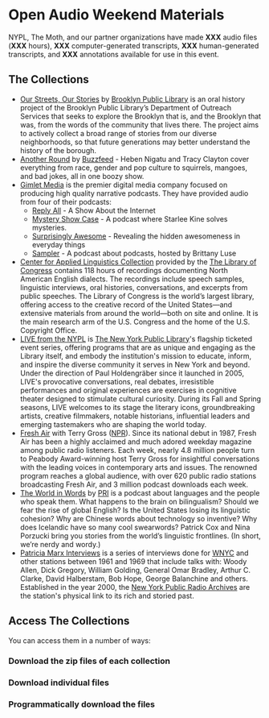 # Open Audio Weekend Materials

NYPL, The Moth, and our partner organizations have made **XXX** audio files (**XXX** hours), **XXX** computer-generated transcripts, **XXX** human-generated transcripts, and **XXX** annotations available for use in this event.

## The Collections

  * [Our Streets, Our Stories](http://www.bklynlibrary.org/seniors/our-streets-our-stories-o) by [Brooklyn Public Library](https://www.bklynlibrary.org/) is an oral history project of the Brooklyn Public Library’s Department of Outreach Services that seeks to explore the Brooklyn that is, and the Brooklyn that was, from the words of the community that lives there. The project aims to actively collect a broad range of stories from our diverse neighborhoods, so that future generations may better understand the history of the borough.
  * [Another Round](https://www.buzzfeed.com/anotherround) by [Buzzfeed](https://www.buzzfeed.com/) - Heben Nigatu and Tracy Clayton cover everything from race, gender and pop culture to squirrels, mangoes, and bad jokes, all in one boozy show.
  * [Gimlet Media](https://gimletmedia.com/) is the premier digital media company focused on producing high quality narrative podcasts. They have provided audio from four of their podcasts:
    * [Reply All](https://gimletmedia.com/show/reply-all/) - A Show About the Internet
    * [Mystery Show Case](https://gimletmedia.com/show/mystery-show/) - A podcast where Starlee Kine solves mysteries.
    * [Surprisingly Awesome](https://gimletmedia.com/show/surprisingly-awesome/) - Revealing the hidden awesomeness in everyday things
    * [Sampler](https://gimletmedia.com/show/sampler/) - A podcast about podcasts, hosted by Brittany Luse
  * [Center for Applied Linguistics Collection](https://www.loc.gov/collections/american-english-dialect-recordings-from-the-center-for-applied-linguistics/about-this-collection/) provided by the [The Library of Congress](https://loc.gov) contains 118 hours of recordings documenting North American English dialects. The recordings include speech samples, linguistic interviews, oral histories, conversations, and excerpts from public speeches. The Library of Congress is the world’s largest library, offering access to the creative record of the United States—and extensive materials from around the world—both on site and online. It is the main research arm of the U.S. Congress and the home of the U.S. Copyright Office.
  * [LIVE from the NYPL](http://www.nypl.org/events/live-nypl) is [The New York Public Library](http://www.nypl.org/)'s flagship ticketed event series, offering programs that are as unique and engaging as the Library itself, and embody the institution's mission to educate, inform, and inspire the diverse community it serves in New York and beyond. Under the direction of Paul Holdengräber since it launched in 2005, LIVE's provocative conversations, real debates, irresistible performances and original experiences are exercises in cognitive theater designed to stimulate cultural curiosity. During its Fall and Spring seasons, LIVE welcomes to its stage the literary icons, groundbreaking artists, creative filmmakers, notable historians, influential leaders and emerging tastemakers who are shaping the world today.
  * [Fresh Air](http://www.npr.org/programs/fresh-air/) with Terry Gross ([NPR](http://www.npr.org/)). Since its national debut in 1987, Fresh Air has been a highly acclaimed and much adored weekday magazine among public radio listeners. Each week, nearly 4.8 million people turn to Peabody Award-winning host Terry Gross for insightful conversations with the leading voices in contemporary arts and issues. The renowned program reaches a global audience, with over 620 public radio stations broadcasting Fresh Air, and 3 million podcast downloads each week.
  * [The World in Words](http://www.pri.org/collections/world-words) by [PRI](http://www.pri.org/) is a podcast about languages and the people who speak them. What happens to the brain on bilingualism? Should we fear the rise of global English? Is the United States losing its linguistic cohesion? Why are Chinese words about technology so inventive? Why does Icelandic have so many cool swearwords? Patrick Cox and Nina Porzucki bring you stories from the world’s linguistic frontlines. (In short, we’re nerdy and wordy.)
  * [Patricia Marx Interviews](http://www.wnyc.org/shows/patricia-marx/) is a series of interviews done for [WNYC](http://www.wnyc.org/) and other stations between 1961 and 1969 that include talks with: Woody Allen, Dick Gregory, William Golding, General Omar Bradley, Arthur C. Clarke, David Halberstam, Bob Hope, George Balanchine and others. Established in the year 2000, the [New York Public Radio Archives](http://www.wnyc.org/series/archives-preservation/) are the station's physical link to its rich and storied past.

## Access The Collections

You can access them in a number of ways:

### Download the zip files of each collection

### Download individual files

### Programmatically download the files
